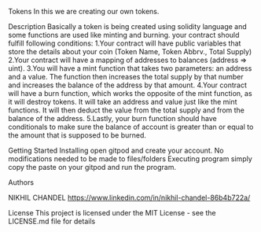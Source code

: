 Tokens
In this we are creating our own tokens.

Description
Basically a token is being created using solidity language and some functions are used like minting and burning.
your contract should fulfill following conditions:
1.Your contract will have public variables that store the details about your coin (Token Name, Token Abbrv., Total Supply)
2.Your contract will have a mapping of addresses to balances (address => uint). 
3.You will have a mint function that takes two parameters: an address and a value. The function then increases the total supply by that number and increases the balance of the address by that amount.
4.Your contract will have a burn function, which works the opposite of the mint function, as it will destroy tokens. It will take an address and value just like the mint functions. It will then deduct the value from the total supply and from the balance of the address.
5.Lastly, your burn function should have conditionals to make sure the balance of account is greater than or equal to the amount that is supposed to be burned.

Getting Started
Installing
open gitpod and create your account.
No modifications needed to be made to files/folders
Executing program
simply copy the paste on your gitpod and run the program.

Authors

NIKHIL CHANDEL
https://www.linkedin.com/in/nikhil-chandel-86b4b722a/

License
This project is licensed under the MIT License - see the LICENSE.md file for details
